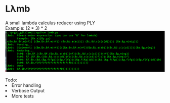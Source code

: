<h1>Lλmb</h1>
<p align="left">
A small lambda calculus reducer using PLY<br>
Example: (2 * 3) * 2
  <img src="https://raw.githubusercontent.com/aethne-mitchell/lamb/master/sample.png"/>
</p>
Todo:
<li>Error handling</li>
<li>Verbose Output</li>
<li>More tests</li>
